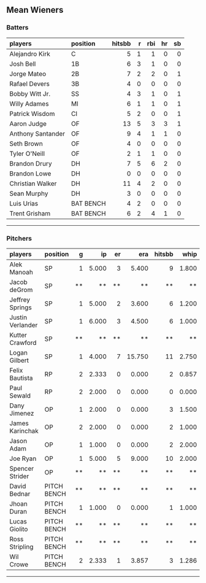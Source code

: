 ## Mean Wieners

### Batters

 
|players           |position  | hitsbb|  r| rbi| hr| sb| 
|:-----------------|:---------|------:|--:|---:|--:|--:| 
|Alejandro Kirk    |C         |      5|  1|   1|  0|  0| 
|Josh Bell         |1B        |      6|  3|   1|  0|  0| 
|Jorge Mateo       |2B        |      7|  2|   2|  0|  1| 
|Rafael Devers     |3B        |      4|  0|   0|  0|  0| 
|Bobby Witt Jr.    |SS        |      4|  3|   1|  0|  1| 
|Willy Adames      |MI        |      6|  1|   1|  0|  1| 
|Patrick Wisdom    |CI        |      5|  2|   0|  0|  1| 
|Aaron Judge       |OF        |     13|  5|   3|  3|  1| 
|Anthony Santander |OF        |      9|  4|   1|  1|  0| 
|Seth Brown        |OF        |      4|  0|   0|  0|  0| 
|Tyler O'Neill     |OF        |      2|  1|   1|  0|  0| 
|Brandon Drury     |DH        |      7|  5|   6|  2|  0| 
|Brandon Lowe      |DH        |      0|  0|   0|  0|  0| 
|Christian Walker  |DH        |     11|  4|   2|  0|  0| 
|Sean Murphy       |DH        |      3|  0|   0|  0|  0| 
|Luis Urias        |BAT BENCH |      4|  2|   0|  0|  0| 
|Trent Grisham     |BAT BENCH |      6|  2|   4|  1|  0| 


* * *

### Pitchers

 
|players          |position    |  g|    ip| er|    era| hitsbb|  whip| so|  w| sv| 
|:----------------|:-----------|--:|-----:|--:|------:|------:|-----:|--:|--:|--:| 
|Alek Manoah      |SP          |  1| 5.000|  3|  5.400|      9| 1.800|  5|  0|  0| 
|Jacob deGrom     |SP          | **|    **| **|     **|     **|    **| **| **| **| 
|Jeffrey Springs  |SP          |  1| 5.000|  2|  3.600|      6| 1.200|  8|  0|  0| 
|Justin Verlander |SP          |  1| 6.000|  3|  4.500|      6| 1.000|  7|  0|  0| 
|Kutter Crawford  |SP          | **|    **| **|     **|     **|    **| **| **| **| 
|Logan Gilbert    |SP          |  1| 4.000|  7| 15.750|     11| 2.750|  2|  0|  0| 
|Felix Bautista   |RP          |  2| 2.333|  0|  0.000|      2| 0.857|  2|  0|  2| 
|Paul Sewald      |RP          |  2| 2.000|  0|  0.000|      0| 0.000|  2|  0|  1| 
|Dany Jimenez     |OP          |  1| 2.000|  0|  0.000|      3| 1.500|  4|  0|  0| 
|James Karinchak  |OP          |  2| 2.000|  0|  0.000|      2| 1.000|  5|  0|  0| 
|Jason Adam       |OP          |  1| 1.000|  0|  0.000|      2| 2.000|  0|  0|  0| 
|Joe Ryan         |OP          |  1| 5.000|  5|  9.000|     10| 2.000|  4|  0|  0| 
|Spencer Strider  |OP          | **|    **| **|     **|     **|    **| **| **| **| 
|David Bednar     |PITCH BENCH | **|    **| **|     **|     **|    **| **| **| **| 
|Jhoan Duran      |PITCH BENCH |  1| 1.000|  0|  0.000|      1| 1.000|  2|  0|  0| 
|Lucas Giolito    |PITCH BENCH | **|    **| **|     **|     **|    **| **| **| **| 
|Ross Stripling   |PITCH BENCH | **|    **| **|     **|     **|    **| **| **| **| 
|Wil Crowe        |PITCH BENCH |  2| 2.333|  1|  3.857|      3| 1.286|  1|  0|  0| 


* * *


